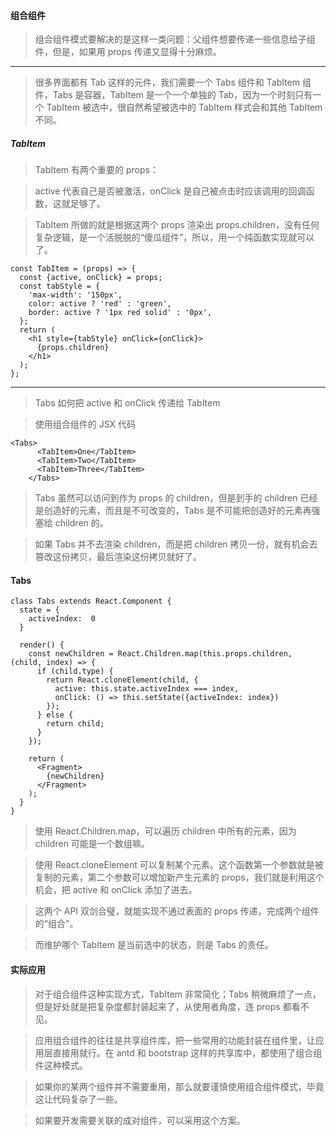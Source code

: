 #### 组合组件

>组合组件模式要解决的是这样一类问题：父组件想要传递一些信息给子组件，但是，如果用 props 传递又显得十分麻烦。

***

>很多界面都有 Tab 这样的元件，我们需要一个 Tabs 组件和 TabItem 组件，Tabs 是容器，TabItem 是一个一个单独的 Tab，因为一个时刻只有一个 TabItem 被选中，很自然希望被选中的 TabItem 样式会和其他 TabItem 不同。

##### TabItem
>TabItem 有两个重要的 props：

>active 代表自己是否被激活，onClick 是自己被点击时应该调用的回调函数，这就足够了。

>TabItem 所做的就是根据这两个 props 渲染出 props.children，没有任何复杂逻辑，是一个活脱脱的“傻瓜组件”，所以，用一个纯函数实现就可以了。

```tsx
const TabItem = (props) => {
  const {active, onClick} = props;
  const tabStyle = {
    'max-width': '150px',
    color: active ? 'red' : 'green',
    border: active ? '1px red solid' : '0px',
  };
  return (
    <h1 style={tabStyle} onClick={onClick}>
      {props.children}
    </h1>
  );
};
```

***
>Tabs 如何把 active 和 onClick 传递给 TabItem

>使用组合组件的 JSX 代码

```tsx
<Tabs>
      <TabItem>One</TabItem>
      <TabItem>Two</TabItem>
      <TabItem>Three</TabItem>
    </Tabs>
```

>Tabs 虽然可以访问到作为 props 的 children，但是到手的 children 已经是创造好的元素，而且是不可改变的，Tabs 是不可能把创造好的元素再强塞给 children 的。

>如果 Tabs 并不去渲染 children，而是把 children 拷贝一份，就有机会去篡改这份拷贝，最后渲染这份拷贝就好了。

#### Tabs
```tsx
class Tabs extends React.Component {
  state = {
    activeIndex:  0
  }

  render() {
    const newChildren = React.Children.map(this.props.children, (child, index) => {
      if (child.type) {
        return React.cloneElement(child, {
          active: this.state.activeIndex === index,
          onClick: () => this.setState({activeIndex: index})
        });
      } else {
        return child;
      }
    });

    return (
      <Fragment>
        {newChildren}
      </Fragment>
    );
  }
}
```
>使用 React.Children.map，可以遍历 children 中所有的元素，因为 children 可能是一个数组嘛。

>使用 React.cloneElement 可以复制某个元素。这个函数第一个参数就是被复制的元素，第二个参数可以增加新产生元素的 props，我们就是利用这个机会，把 active 和 onClick 添加了进去。

>这两个 API 双剑合璧，就能实现不通过表面的 props 传递，完成两个组件的“组合”。

>而维护哪个 TabItem 是当前选中的状态，则是 Tabs 的责任。

#### 实际应用
>对于组合组件这种实现方式，TabItem 非常简化；Tabs 稍微麻烦了一点，但是好处就是把复杂度都封装起来了，从使用者角度，连 props 都看不见。

>应用组合组件的往往是共享组件库，把一些常用的功能封装在组件里，让应用层直接用就行。在 antd 和 bootstrap 这样的共享库中，都使用了组合组件这种模式。

>如果你的某两个组件并不需要重用，那么就要谨慎使用组合组件模式，毕竟这让代码复杂了一些。

>如果要开发需要关联的成对组件，可以采用这个方案。